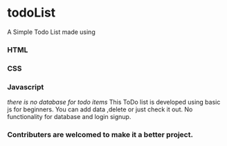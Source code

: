 # todoList
A Simple Todo List made using 
### HTML
### CSS
### Javascript
_there is no database for todo items_
This ToDo list is developed using basic js for beginners.
You can add data ,delete or just check it out.
No functionality for database and login signup.  

### Contributers are welcomed to make it a better project.


